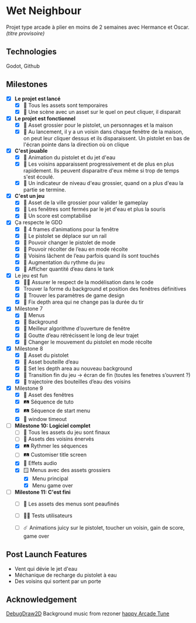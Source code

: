# Wet Neighbour
Projet type arcade à plier en moins de 2 semaines avec Hermance et Oscar.
_(titre provisoire)_

## Technologies
Godot, Github

## Milestones
- [x]  **Le projet est lancé**
    - [x]  🎨 Tous les assets sont temporaires
    - [x]  👾 Une scène avec un asset sur le quel on peut cliquer, il disparait

- [x]  **Le projet est fonctionnel**
    - [x]  🎨 Asset grossier pour le pistolet, un personnages et la maison
    - [x]  👾 Au lancement, il y a un voisin dans chaque fenêtre de la maison, on
    peut leur cliquer dessus et ils disparaissent. Un pistolet en bas de
    l'écran pointe dans la direction où on clique

- [x]  **C'est jouable**
    - [x]  🎨 Animation du pistolet et du jet d'eau
    - [x]  👾 Les voisins apparaissent progressivement et de plus en plus
    rapidement. Ils peuvent disparaitre d'eux même si trop de temps s'est
    écoulé.
    - [x]  👾 Un indicateur de niveau d'eau grossier, quand on a plus d'eau la partie se termine.

- [x]  **C'est un jeu**
    - [x]  🎨 Asset de la ville grossier pour valider le gameplay
    - [x]  👾 Les fenêtres sont fermés par le jet d'eau et plus la souris
    - [x]  👾 Un score est comptabilisé

- [x]  Ça respecte le GDD
    - [x]  🎨 4 frames d’animations pour la fenêtre
    - [x]  👾 Le pistolet se déplace sur un rail
    - [x]  👾 Pouvoir changer le pistolet de mode 
    - [x]  👾 Pouvoir récolter de l’eau en mode récolte
    - [x]  👾 Voisins lâchent de l’eau parfois quand ils sont touchés
    - [x]  👾 Augmentation du rythme du jeu
    - [x]  👾 Afficher quantité d’eau dans le tank

- [x]  Le jeu est fun
    - [x]  👨‍💻 Assurer le respect de la modélisation dans le code
    - [x]  Trouver la forme du background et position des fenêtres définitives
    - [x]  👾 Trouver les paramètres de game design
    - [x]  🐛 Fix depth area qui ne change pas la durée du tir

- [x]  Milestone 7
    - [x]  🎨 Menus
    - [x]  🎨 Background
    - [x]  👾 Meilleur algorithme d’ouverture de fenêtre
    - [x]  👾 Goutte d’eau rétrécissent le long de leur trajet
    - [x]  👾 Changer le mouvement du pistolet en mode récolte

- [x]  Milestone 8
    - [x]  🎨 Asset du pistolet
    - [x]  🎨 Asset bouteille d’eau
    - [x]  👾 Set les depth area au nouveau background
    - [x]  👾 Transition fin du jeu → écran de fin (toutes les fenetres s’ouvrent ?)
    - [x]  👾 trajectoire des bouteilles d’eau des voisins

- [x]  Milestone 9
    - [x]  🎨 Asset des fenêtres
    - [x]  🛤️ Séquence de tuto
    - [x]  🛤️ Séquence de start menu
    - [x]  👾 window timeout

- [ ]  **Milestone 10: Logiciel complet**
    - [ ]  🎨 Tous les assets du jeu sont finaux
    - [ ]  🎨 Assets des voisins énervés
    - [x]  🛤️ Rythmer les séquences
    - [ ]  🛤️ Customiser title screen
    - [x]  🎨 Effets audio
    - [x]  🪟 Menus avec des assets grossiers
        - [x]  Menu principal
        - [x]  Menu game over

- [ ]  **Milestone 11: C'est fini**
    - [ ]  🎨 Les assets des menus sont peaufinés
    - [ ]  🧜‍♂️ Tests utilisateurs
    - [ ]  ☄️ Animations juicy sur le pistolet, toucher un voisin, gain de score, game over


## Post Launch Features
- Vent qui dévie le jet d'eau
- Méchanique de recharge du pistolet à eau
- Des voisins qui sortent par un porte


## Acknowledgement
[DebugDraw2D](https://github.com/idbrii/godot-debugdraw2d)
Background music from rezoner [happy Arcade Tune](https://opengameart.org/content/happy-arcade-tune)
